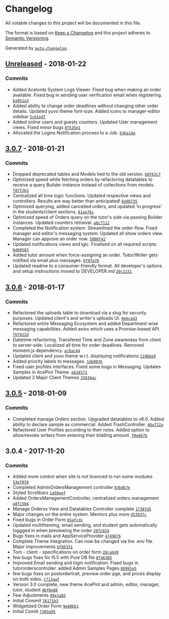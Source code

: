 # Changelog
All notable changes to this project will be documented in this file.

The format is based on [Keep a Changelog](http://keepachangelog.com/en/1.0.0/)
and this project adheres to [Semantic Versioning](http://semver.org/spec/v2.0.0.html).

Generated by [`auto-changelog`](https://github.com/CookPete/auto-changelog).

## [Unreleased](https://bitbucket.org/teamlexx/yuvo_bids/compare/HEAD%0D3.0.7) - 2018-01-22
### Commits
- Added Acelords System Logs Viewer. Fixed bug when making an order available. Fixed bug in sending user verification email when registering. [`ba951a3`](https://bitbucket.org/teamlexx/yuvo_bids/commits/ba951a39b6b47fc1cdc9486de0e79f17dcd21570)
- Added ability to change order deadlines without changing other order details. Updated yuvo theme font-size. Added icons to manager-editor sidebar [`5cb1ed7`](https://bitbucket.org/teamlexx/yuvo_bids/commits/5cb1ed726683975237bd2c0b5a24552e8f0dc3ae)
- Added online users and guests counters. Updated User management views. Fixed minor bugs [`8f535e1`](https://bitbucket.org/teamlexx/yuvo_bids/commits/8f535e152d343b953252c965f4f1d7ad61397292)
- Allocated the Logins Notification process to a Job. [`936a14e`](https://bitbucket.org/teamlexx/yuvo_bids/commits/936a14e38f926c2bcc1b8fcb86b417dfb89d66a5)

## [3.0.7](https://bitbucket.org/teamlexx/yuvo_bids/compare/3.0.7%0D3.0.6) - 2018-01-21
### Commits
- Dropped deprecated tables and Models tied to the old version. [`b8f63c7`](https://bitbucket.org/teamlexx/yuvo_bids/commits/b8f63c725ce3093dc70c8f10fc044ad0de632940)
- Optimized speed while fetching orders by refactoring datatables to receive a query Builder instance instead of collections from models. [`f87f2b3`](https://bitbucket.org/teamlexx/yuvo_bids/commits/f87f2b3ce78e467e7f054d68cf079d3cae05eb62)
- Centralized all time logic functions. Updated respective views and controllers. Results are way better than anticipated! [`8a98735`](https://bitbucket.org/teamlexx/yuvo_bids/commits/8a98735ba1f6522b1c516ccbd14221442d3a3bbd)
- Optimized querying, added cancelled orders, and updated &#x27;in progress&#x27; in the students/client sections. [`81ae76c`](https://bitbucket.org/teamlexx/yuvo_bids/commits/81ae76c76b9e2a47ba2bd84261bc5e4b25f3fd63)
- Optimized speed of Orders query on the tutor&#x27;s side via passing Builder instances. Updated counters retrieval. [`a0c7112`](https://bitbucket.org/teamlexx/yuvo_bids/commits/a0c711298aedf329a02eaa9931d695b536d00597)
- Completed the Notification system. Streamlined the order-flow. Fixed manager and editor&#x27;s messaging system. Updated all show orders view. Manager can approve an order now. [`5806f42`](https://bitbucket.org/teamlexx/yuvo_bids/commits/5806f428e51b53fb92fd350d43ef1b08da6ec4e2)
- Updated notifications views and lgic. Finalised on all required scripts. [`6d60583`](https://bitbucket.org/teamlexx/yuvo_bids/commits/6d6058382f3ef9581ee5d2f24ea07059d6b79bf0)
- Added tutor amount when force-assigning an order. Tutor/Writer gets notified via email plus messages. [`6f9fa76`](https://bitbucket.org/teamlexx/yuvo_bids/commits/6f9fa76bbc939d65608c1faf982f74d0427bb9df)
- Updated readme to a consumer-friendly format. All developer&#x27;s options and setup instructions moved to DEVELOPER.md [`20c1151`](https://bitbucket.org/teamlexx/yuvo_bids/commits/20c115105de775371534fc7e9c78ef57175de359)

## [3.0.6](https://bitbucket.org/teamlexx/yuvo_bids/compare/3.0.6%0D3.0.5) - 2018-01-17
### Commits
- Refactored the uploads table to download via a slug for security purposes. Updated client&#x27;s and writer&#x27;s uploads UI. [`9e6cad3`](https://bitbucket.org/teamlexx/yuvo_bids/commits/9e6cad32e77ca43d83b83f4609ada43420db1747)
- Refactored entire Messaging Ecosystem and added Department-wise messaging capabilities. Added axios which uses a Promise-based API. [`f6f022d`](https://bitbucket.org/teamlexx/yuvo_bids/commits/f6f022d1410473e2bed4d0dfa27ccaacbd8c6ba0)
- Datetime refactoring. Transfered Time and Zone awareness from client to server-side. Localized all time for order deadlines. Removed moment.js dependency. [`ac8ac44`](https://bitbucket.org/teamlexx/yuvo_bids/commits/ac8ac44284616c67aa0be7204b3b950a65bbb42d)
- Updated client and yuvo theme w.r.t. displaying notifications [`1198be9`](https://bitbucket.org/teamlexx/yuvo_bids/commits/1198be9e454ee80ed69dab13586a4047856216b7)
- Added priority labels to messages. [`1db0035`](https://bitbucket.org/teamlexx/yuvo_bids/commits/1db0035adb842eb999aa7d0693b4a7cd0c25686d)
- Fixed user profiles interfaces. Fixed some bugs in Messaging. Updates Samples in AcePint Theme. [`eb3d171`](https://bitbucket.org/teamlexx/yuvo_bids/commits/eb3d1719c99e6baf59214f2816d38ab1e4cd643c)
- Updated 3 Major Client Themes [`33634ac`](https://bitbucket.org/teamlexx/yuvo_bids/commits/33634ac9f8471219693227190d41b3aa2868c0ab)

## [3.0.5](https://bitbucket.org/teamlexx/yuvo_bids/compare/3.0.5%0D3.0.4) - 2018-01-09
### Commits
- Completed manage Orders section. Upgraded datatables to v8.0. Added ability to declare sample as commercial. Added TrashController. [`40a712a`](https://bitbucket.org/teamlexx/yuvo_bids/commits/40a712a591a4a336f8927c3b54d38ad883871d98)
- Refactored User Profiles according to their roles. Added option to allow/revoke writers from entering their bidding amount. [`f9e667b`](https://bitbucket.org/teamlexx/yuvo_bids/commits/f9e667b3d6a29a4cd213a6fc5da94181a441b603)

## 3.0.4 - 2017-11-20
### Commits
- Added more control when site is not licenced to run some modules [`53e7078`](https://bitbucket.org/teamlexx/yuvo_bids/commits/53e70785fab5e431de9f94c10de36d621dc12a43)
- Completed AdminOrdersManagement controller [`03bdb7e`](https://bitbucket.org/teamlexx/yuvo_bids/commits/03bdb7e3b786419b39cf2905fa38a3c8a444fce4)
- Styled Scrollbars [`1a58eef`](https://bitbucket.org/teamlexx/yuvo_bids/commits/1a58eefea0f9b426ae6994cffc2ffe1f5b534aa1)
- Added OrdersManagementController, centralized orders management [`a8f1584`](https://bitbucket.org/teamlexx/yuvo_bids/commits/a8f158465c26f4ffdddef1bac1231d6890f49e79)
- Manage Orderss View and Datatables Controller complete [`17387d5`](https://bitbucket.org/teamlexx/yuvo_bids/commits/17387d56bc51231d50a20f90d874337faad5a9d2)
- Major changes on the entire system. Mentors plus more [`d53937c`](https://bitbucket.org/teamlexx/yuvo_bids/commits/d53937c1a1eabfce8676860d43e203667b6a420f)
- Fixed bugs in Order Form [`b5afcdc`](https://bitbucket.org/teamlexx/yuvo_bids/commits/b5afcdc9b982eb7e67fbd5f6cbef0c65804359cd)
- Updated multitheming, email sending, and student gets automatically loggged in when previewing the order [`297c914`](https://bitbucket.org/teamlexx/yuvo_bids/commits/297c91499ac3f468917ec5aa2c0b45428ff6c0e6)
- Bugs fixes in mails and AppServiceProvider [`474987b`](https://bitbucket.org/teamlexx/yuvo_bids/commits/474987baf5ec3baa4dcd6bda53f12e26d635b669)
- Complete Theme integration. Can now be changed via the .env file. Major improvements [`bf8b351`](https://bitbucket.org/teamlexx/yuvo_bids/commits/bf8b351f7a03067b7de14eaa59ee872b9ea28855)
- Tom - client - specifications on order form [`28cab49`](https://bitbucket.org/teamlexx/yuvo_bids/commits/28cab49906482f89aabb376aa3f2aad3a0827b0a)
- few bugs fixes for l5.5 with Pure DB file [`8f46305`](https://bitbucket.org/teamlexx/yuvo_bids/commits/8f46305c2c5a5165edf14cd3ff08da1d162589bf)
- Improved Email sending and login notification. Fixed bugs in tutororderscontroller. added Admin Samples Pages [`88991e5`](https://bitbucket.org/teamlexx/yuvo_bids/commits/88991e51404d3d2fc52c3d09445bd04b64ff9e2d)
- few bugs fixes on postordertrait, preview order pge, and prices display on both sides. [`c713aaf`](https://bitbucket.org/teamlexx/yuvo_bids/commits/c713aaff69b24a39b6763818297123b282e87718)
- Version 3.0 complete, new theme AcePint and admin, editor, manager, tutor, student [`4bf0e68`](https://bitbucket.org/teamlexx/yuvo_bids/commits/4bf0e6875b5950d16b491666465a8ce553d9d00c)
- Few Adjustments [`09e1a82`](https://bitbucket.org/teamlexx/yuvo_bids/commits/09e1a820c6bb3f727936a9c9849457a2ac126747)
- Initial Commit [`76171b3`](https://bitbucket.org/teamlexx/yuvo_bids/commits/76171b3b9aba15bc5c94e9e71f9628e83bdf5391)
- Widgetized Order Form [`9e60bb1`](https://bitbucket.org/teamlexx/yuvo_bids/commits/9e60bb166e5f862a006420bd7bfc62e310f2fec2)
- Initial Comiit [`f303a95`](https://bitbucket.org/teamlexx/yuvo_bids/commits/f303a959b64764d7a27acd14c9db002d0082c615)


